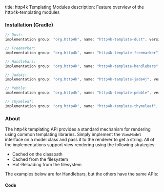 title: http4k Templating Modules
description: Feature overview of the http4k-templating modules

### Installation (Gradle)

```groovy
// Dust: 
implementation group: "org.http4k", name: "http4k-template-dust", version: "4.4.0.0"

// Freemarker: 
implementation group: "org.http4k", name: "http4k-template-freemarker", version: "4.4.0.0"

// Handlebars: 
implementation group: "org.http4k", name: "http4k-template-handlebars", version: "4.4.0.0"

// Jade4j: 
implementation group: "org.http4k", name: "http4k-template-jade4j", version: "4.4.0.0"

// Pebble: 
implementation group: "org.http4k", name: "http4k-template-pebble", version: "4.4.0.0"

// Thymeleaf: 
implementation group: "org.http4k", name: "http4k-template-thymeleaf", version: "4.4.0.0"
```

### About
The http4k templating API provides a standard mechanism for rendering using common templating libraries. Simply implement the `ViewModel` interface on a model class and pass it to the renderer to get a string. All of the implementations support view rendering using the following strategies:

* Cached on the classpath
* Cached from the filesystem
* Hot-Reloading from the filesystem

The examples below are for Handlebars, but the others have the same APIs:

#### Code  [<img class="octocat"/>](https://github.com/http4k/http4k/blob/master/src/docs/guide/modules/templating/example.kt)

<script src="https://gist-it.appspot.com/https://github.com/http4k/http4k/blob/master/src/docs/guide/modules/templating/example.kt"></script>

[http4k]: https://http4k.org
